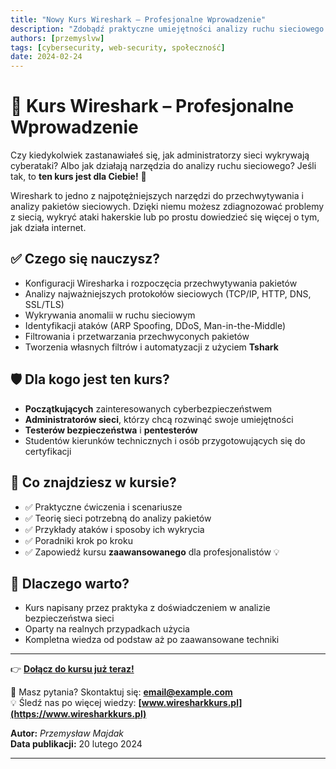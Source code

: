 ```yaml
---
title: "Nowy Kurs Wireshark – Profesjonalne Wprowadzenie"
description: "Zdobądź praktyczne umiejętności analizy ruchu sieciowego przy użyciu Wiresharka!"
authors: [przemyslvw]
tags: [cybersecurity, web-security, społeczność]
date: 2024-02-24
---
```


# 📡 **Kurs Wireshark – Profesjonalne Wprowadzenie**

Czy kiedykolwiek zastanawiałeś się, jak administratorzy sieci wykrywają cyberataki? Albo jak działają narzędzia do analizy ruchu sieciowego? Jeśli tak, to **ten kurs jest dla Ciebie!** 🚀

Wireshark to jedno z najpotężniejszych narzędzi do przechwytywania i analizy pakietów sieciowych. Dzięki niemu możesz zdiagnozować problemy z siecią, wykryć ataki hakerskie lub po prostu dowiedzieć się więcej o tym, jak działa internet.

<!-- truncate -->

## ✅ **Czego się nauczysz?**
- Konfiguracji Wiresharka i rozpoczęcia przechwytywania pakietów
- Analizy najważniejszych protokołów sieciowych (TCP/IP, HTTP, DNS, SSL/TLS)
- Wykrywania anomalii w ruchu sieciowym
- Identyfikacji ataków (ARP Spoofing, DDoS, Man-in-the-Middle)
- Filtrowania i przetwarzania przechwyconych pakietów
- Tworzenia własnych filtrów i automatyzacji z użyciem **Tshark**

## 🛡️ **Dla kogo jest ten kurs?**
- **Początkujących** zainteresowanych cyberbezpieczeństwem
- **Administratorów sieci**, którzy chcą rozwinąć swoje umiejętności
- **Testerów bezpieczeństwa** i **pentesterów**
- Studentów kierunków technicznych i osób przygotowujących się do certyfikacji

## 📖 **Co znajdziesz w kursie?**
- ✅ Praktyczne ćwiczenia i scenariusze
- ✅ Teorię sieci potrzebną do analizy pakietów
- ✅ Przykłady ataków i sposoby ich wykrycia
- ✅ Poradniki krok po kroku
- ✅ Zapowiedź kursu **zaawansowanego** dla profesjonalistów 💡

## 🎯 **Dlaczego warto?**
- Kurs napisany przez praktyka z doświadczeniem w analizie bezpieczeństwa sieci
- Oparty na realnych przypadkach użycia
- Kompletna wiedza od podstaw aż po zaawansowane techniki

---

👉 **[Dołącz do kursu już teraz!](https://www.majdak.online/docs/category/kurs-wireshark)**

📩 Masz pytania? Skontaktuj się: **[email@example.com](mailto:email@example.com)**  
💡 Śledź nas po więcej wiedzy: **[www.wiresharkkurs.pl](https://www.wiresharkkurs.pl)**  

**Autor:** *Przemysław Majdak*  
**Data publikacji:** 20 lutego 2024

---

